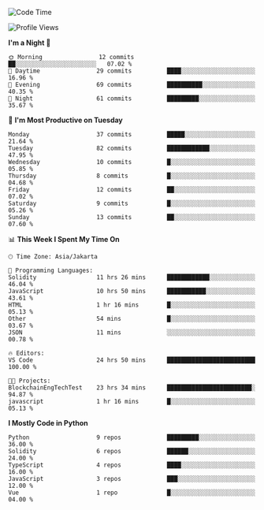 <!--START_SECTION:waka-->
![Code Time](http://img.shields.io/badge/Code%20Time-1%2C520%20hrs%2031%20mins-blue)

![Profile Views](http://img.shields.io/badge/Profile%20Views-0-blue)

**I'm a Night 🦉** 

```text
🌞 Morning                12 commits          ██░░░░░░░░░░░░░░░░░░░░░░░   07.02 % 
🌆 Daytime                29 commits          ████░░░░░░░░░░░░░░░░░░░░░   16.96 % 
🌃 Evening                69 commits          ██████████░░░░░░░░░░░░░░░   40.35 % 
🌙 Night                  61 commits          █████████░░░░░░░░░░░░░░░░   35.67 % 
```
📅 **I'm Most Productive on Tuesday** 

```text
Monday                   37 commits          █████░░░░░░░░░░░░░░░░░░░░   21.64 % 
Tuesday                  82 commits          ████████████░░░░░░░░░░░░░   47.95 % 
Wednesday                10 commits          █░░░░░░░░░░░░░░░░░░░░░░░░   05.85 % 
Thursday                 8 commits           █░░░░░░░░░░░░░░░░░░░░░░░░   04.68 % 
Friday                   12 commits          ██░░░░░░░░░░░░░░░░░░░░░░░   07.02 % 
Saturday                 9 commits           █░░░░░░░░░░░░░░░░░░░░░░░░   05.26 % 
Sunday                   13 commits          ██░░░░░░░░░░░░░░░░░░░░░░░   07.60 % 
```


📊 **This Week I Spent My Time On** 

```text
🕑︎ Time Zone: Asia/Jakarta

💬 Programming Languages: 
Solidity                 11 hrs 26 mins      ████████████░░░░░░░░░░░░░   46.04 % 
JavaScript               10 hrs 50 mins      ███████████░░░░░░░░░░░░░░   43.61 % 
HTML                     1 hr 16 mins        █░░░░░░░░░░░░░░░░░░░░░░░░   05.13 % 
Other                    54 mins             █░░░░░░░░░░░░░░░░░░░░░░░░   03.67 % 
JSON                     11 mins             ░░░░░░░░░░░░░░░░░░░░░░░░░   00.78 % 

🔥 Editors: 
VS Code                  24 hrs 50 mins      █████████████████████████   100.00 % 

🐱‍💻 Projects: 
BlockchainEngTechTest    23 hrs 34 mins      ████████████████████████░   94.87 % 
javascript               1 hr 16 mins        █░░░░░░░░░░░░░░░░░░░░░░░░   05.13 % 
```

**I Mostly Code in Python** 

```text
Python                   9 repos             █████████░░░░░░░░░░░░░░░░   36.00 % 
Solidity                 6 repos             ██████░░░░░░░░░░░░░░░░░░░   24.00 % 
TypeScript               4 repos             ████░░░░░░░░░░░░░░░░░░░░░   16.00 % 
JavaScript               3 repos             ███░░░░░░░░░░░░░░░░░░░░░░   12.00 % 
Vue                      1 repo              █░░░░░░░░░░░░░░░░░░░░░░░░   04.00 % 
```




<!--END_SECTION:waka-->
